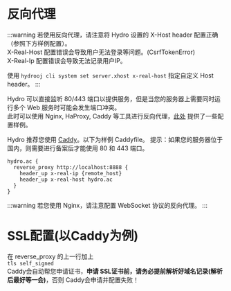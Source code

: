 # 反向代理

:::warning
若使用反向代理，请注意将 Hydro 设置的 X-Host header 配置正确（参照下方样例配置）。  
X-Real-Host 配置错误会导致用户无法登录等问题。(CsrfTokenError)  
X-Real-Ip 配置错误会导致无法记录用户IP。

使用 `hydrooj cli system set server.xhost x-real-host` 指定自定义 Host header。
:::

Hydro 可以直接监听 80/443 端口以提供服务，但是当您的服务器上需要同时运行多个 Web 服务时可能会发生端口冲突。  
此时可以使用 Nginx, HaProxy, Caddy 等工具进行反向代理，[此处](https://github.com/hydro-dev/Hydro/tree/master/examples/reverse_proxy) 提供了一些配置样例。

Hydro 推荐您使用 [Caddy](https://caddyserver.com/)。以下为样例 Caddyfile。
提示：如果您的服务器位于国内，则需要进行备案后才能使用 80 和 443 端口。

```
hydro.ac {
  reverse_proxy http://localhost:8888 {
    header_up x-real-ip {remote_host}
    header_up x-real-host hydro.ac
  }
}
```

:::warning
若您使用 Nginx，请注意配置 WebSocket 协议的反向代理。
:::

# SSL配置(以Caddy为例)

在 reverse_proxy 的上一行加上  
`tls self_signed`  
Caddy会自动帮您申请证书，**申请 SSL证书前，请务必提前解析好域名记录(解析后最好等一会)**，否则 Caddy会申请并配置失败！  



